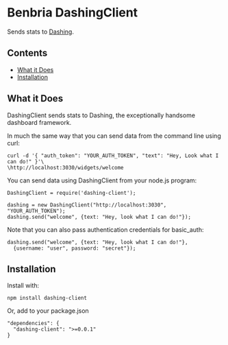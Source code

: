 Benbria DashingClient
======================

Sends stats to [Dashing](http://shopify.github.io/dashing/).

Contents
--------

* [What it Does](#what-it-does)
* [Installation](#installation-and-a-quick-intro)


What it Does
------------

DashingClient sends stats to Dashing, the exceptionally handsome dashboard framework.

In much the same way that you can send data from the command line using curl:

    curl -d '{ "auth_token": "YOUR_AUTH_TOKEN", "text": "Hey, Look what I can do!" }'\
    \http://localhost:3030/widgets/welcome

You can send data using DashingClient from your node.js program:

    DashingClient = require('dashing-client');

    dashing = new DashingClient("http://localhost:3030", "YOUR_AUTH_TOKEN");
    dashing.send("welcome", {text: "Hey, look what I can do!"});

Note that you can also pass authentication credentials for basic_auth:

    dashing.send("welcome", {text: "Hey, look what I can do!"},
      {username: "user", password: "secret"});


Installation
------------

Install with:

    npm install dashing-client

Or, add to your package.json

    "dependencies": {
      "dashing-client": ">=0.0.1"
    }

